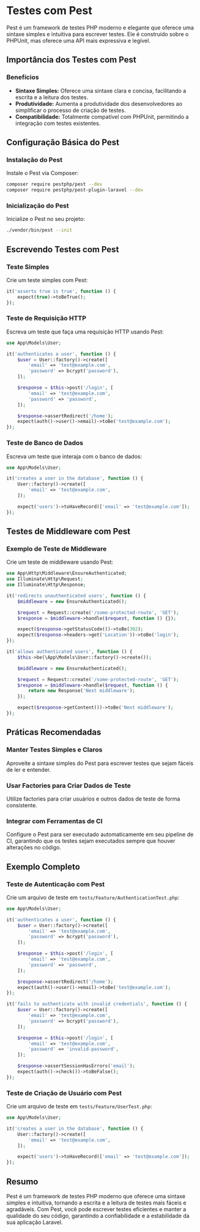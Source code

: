 # Testes com Pest

Pest é um framework de testes PHP moderno e elegante que oferece uma sintaxe simples e intuitiva para escrever testes. Ele é construído sobre o PHPUnit, mas oferece uma API mais expressiva e legível.

## Importância dos Testes com Pest

### Benefícios

- **Sintaxe Simples:** Oferece uma sintaxe clara e concisa, facilitando a escrita e a leitura dos testes.
- **Produtividade:** Aumenta a produtividade dos desenvolvedores ao simplificar o processo de criação de testes.
- **Compatibilidade:** Totalmente compatível com PHPUnit, permitindo a integração com testes existentes.

## Configuração Básica do Pest

### Instalação do Pest

Instale o Pest via Composer:

```bash
composer require pestphp/pest --dev
composer require pestphp/pest-plugin-laravel --dev
```

### Inicialização do Pest

Inicialize o Pest no seu projeto:

```bash
./vendor/bin/pest --init
```

## Escrevendo Testes com Pest

### Teste Simples

Crie um teste simples com Pest:

```php
it('asserts true is true', function () {
    expect(true)->toBeTrue();
});
```

### Teste de Requisição HTTP

Escreva um teste que faça uma requisição HTTP usando Pest:

```php
use App\Models\User;

it('authenticates a user', function () {
    $user = User::factory()->create([
        'email' => 'test@example.com',
        'password' => bcrypt('password'),
    ]);

    $response = $this->post('/login', [
        'email' => 'test@example.com',
        'password' => 'password',
    ]);

    $response->assertRedirect('/home');
    expect(auth()->user()->email)->toBe('test@example.com');
});
```

### Teste de Banco de Dados

Escreva um teste que interaja com o banco de dados:

```php
use App\Models\User;

it('creates a user in the database', function () {
    User::factory()->create([
        'email' => 'test@example.com',
    ]);

    expect('users')->toHaveRecord(['email' => 'test@example.com']);
});
```

## Testes de Middleware com Pest

### Exemplo de Teste de Middleware

Crie um teste de middleware usando Pest:

```php
use App\Http\Middleware\EnsureAuthenticated;
use Illuminate\Http\Request;
use Illuminate\Http\Response;

it('redirects unauthenticated users', function () {
    $middleware = new EnsureAuthenticated();

    $request = Request::create('/some-protected-route', 'GET');
    $response = $middleware->handle($request, function () {});

    expect($response->getStatusCode())->toBe(302);
    expect($response->headers->get('Location'))->toBe('login');
});

it('allows authenticated users', function () {
    $this->be(\App\Models\User::factory()->create());

    $middleware = new EnsureAuthenticated();

    $request = Request::create('/some-protected-route', 'GET');
    $response = $middleware->handle($request, function () {
        return new Response('Next middleware');
    });

    expect($response->getContent())->toBe('Next middleware');
});
```

## Práticas Recomendadas

### Manter Testes Simples e Claros

Aproveite a sintaxe simples do Pest para escrever testes que sejam fáceis de ler e entender.

### Usar Factories para Criar Dados de Teste

Utilize factories para criar usuários e outros dados de teste de forma consistente.

### Integrar com Ferramentas de CI

Configure o Pest para ser executado automaticamente em seu pipeline de CI, garantindo que os testes sejam executados sempre que houver alterações no código.

## Exemplo Completo

### Teste de Autenticação com Pest

Crie um arquivo de teste em `tests/Feature/AuthenticationTest.php`:

```php
use App\Models\User;

it('authenticates a user', function () {
    $user = User::factory()->create([
        'email' => 'test@example.com',
        'password' => bcrypt('password'),
    ]);

    $response = $this->post('/login', [
        'email' => 'test@example.com',
        'password' => 'password',
    ]);

    $response->assertRedirect('/home');
    expect(auth()->user()->email)->toBe('test@example.com');
});

it('fails to authenticate with invalid credentials', function () {
    $user = User::factory()->create([
        'email' => 'test@example.com',
        'password' => bcrypt('password'),
    ]);

    $response = $this->post('/login', [
        'email' => 'test@example.com',
        'password' => 'invalid-password',
    ]);

    $response->assertSessionHasErrors('email');
    expect(auth()->check())->toBeFalse();
});
```

### Teste de Criação de Usuário com Pest

Crie um arquivo de teste em `tests/Feature/UserTest.php`:

```php
use App\Models\User;

it('creates a user in the database', function () {
    User::factory()->create([
        'email' => 'test@example.com',
    ]);

    expect('users')->toHaveRecord(['email' => 'test@example.com']);
});
```

## Resumo

Pest é um framework de testes PHP moderno que oferece uma sintaxe simples e intuitiva, tornando a escrita e a leitura de testes mais fáceis e agradáveis. Com Pest, você pode escrever testes eficientes e manter a qualidade do seu código, garantindo a confiabilidade e a estabilidade da sua aplicação Laravel.
